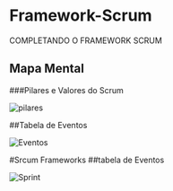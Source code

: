 # Framework-Scrum
COMPLETANDO O FRAMEWORK SCRUM

## Mapa Mental 
###Pilares e Valores do Scrum

![pilares](https://user-images.githubusercontent.com/87867234/192355188-9b7dfcb1-0c98-4a28-98fe-8463b452ff7f.png)


##Tabela de Eventos 

![Eventos](https://user-images.githubusercontent.com/87867234/192355647-42c9e1e5-a936-471f-8050-baa75d42384d.png)



#Srcum Frameworks
##tabela de Eventos 


![Sprint](https://user-images.githubusercontent.com/87867234/192356120-590772e2-54c3-4f06-8dac-1e7ed11c6fab.png)


